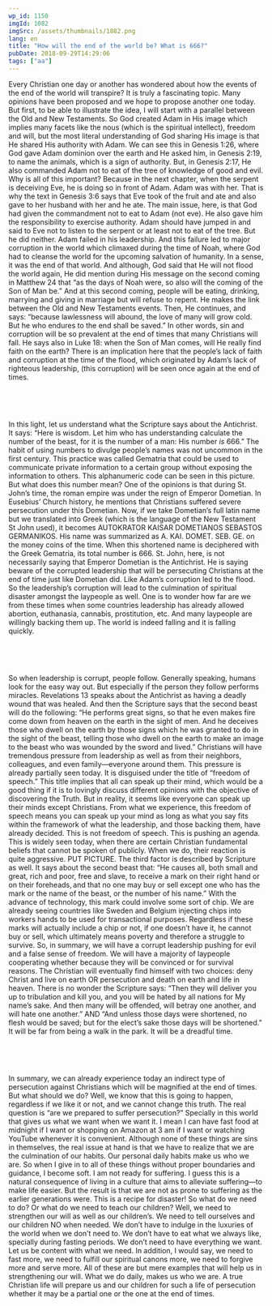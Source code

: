```yaml
---
wp_id: 1150
imgId: 1082
imgSrc: /assets/thumbnails/1082.png
lang: en
title: "How will the end of the world be? What is 666?"
pubDate: 2018-09-29T14:29:06
tags: ["aa"]
---
```

<!-- page: 6 -->

<p>Every Christian one day or another has wondered about how the events of the end of the world will transpire? It is truly a fascinating topic. Many opinions have been proposed and we hope to propose another one today.  But first, to be able to illustrate the idea, I will start with a parallel between the Old and New Testaments. So God created Adam in His image which implies many facets like the nous (which is the spiritual intellect), freedom and will, but the most literal understanding of God sharing His image is that He shared His authority with Adam. We can see this in Genesis 1:26, where God gave Adam dominion over the earth and He asked him, in Genesis 2:19, to name the animals, which is a sign of authority. But, in Genesis 2:17, He also commanded Adam not to eat of the tree of knowledge of good and evil. Why is all of this important? Because in the next chapter, when the serpent is deceiving Eve, he is doing so in front of Adam. Adam was with her. That is why the text in Genesis 3:6 says that Eve took of the fruit and ate and also gave to her husband with her and he ate. The main issue, here, is that God had given the commandment not to eat to Adam (not eve). He also gave him the responsibility to exercise authority. Adam should have jumped in and said to Eve not to listen to the serpent or at least not to eat of the tree. But he did neither. Adam failed in his leadership. And this failure led to major corruption in the world which climaxed during the time of Noah, where God had to cleanse the world for the upcoming salvation of humanity. In a sense, it was the end of that world. And although, God said that He will not flood the world again, He did mention during His message on the second coming in Matthew 24 that “as the days of Noah were, so also will the coming of the Son of Man be.” And at this second coming, people will be eating, drinking, marrying and giving in marriage but will refuse to repent. He makes the link between the Old and New Testaments events. Then, He continues, and says: “because lawlessness will abound, the love of many will grow cold. But he who endures to the end shall be saved.” In other words, sin and corruption will be so prevalent at the end of times that many Christians will fall. He says also in Luke 18: when the Son of Man comes, will He really find faith on the earth? There is an implication here that the people’s lack of faith and corruption at the time of the flood, which originated by Adam’s lack of righteous leadership, (this corruption) will be seen once again at the end of times. <span data-ccp-props="{&quot;201341983&quot;:0,&quot;335559739&quot;:200,&quot;335559740&quot;:276}"> </span></p>
<p><span data-ccp-props="{&quot;201341983&quot;:0,&quot;335559739&quot;:200,&quot;335559740&quot;:276}"> </span></p>
<p><span data-ccp-props="{&quot;201341983&quot;:0,&quot;335559739&quot;:200,&quot;335559740&quot;:276}"> </span></p>
<p>In this light, let us understand what the Scripture says about the Antichrist. It says: “Here is wisdom. Let him who has understanding calculate the number of the beast, for it is the number of a man: His number <i>is</i> 666.” The habit of using numbers to divulge people’s names was not uncommon in the first century. This practice was called Gematria that could be used to communicate private information to a certain group without exposing the information to others. This alphanumeric code can be seen in this picture. But what does this number mean? One of the opinions is that during St. John’s time, the roman empire was under the reign of Emperor Dometian. In Eusebius’ Church history, he mentions that Christians suffered severe persecution under this Dometian. Now, if we take Dometian’s full latin name but we translated into Greek (which is the language of the New Testament St John used), it becomes AUTOKRATOR KAISAR DOMETIANOS SEBASTOS GERMANIKOS. His name was summarized as A. KAI. DOMET. SEB. GE. on the money coins of the time. When this shortened name is deciphered with the Greek Gematria, its total number is 666. St. John, here, is not necessarily saying that Emperor Dometian is the Antichrist. He is saying beware of the corrupted leadership that will be persecuting Christians at the end of time just like Dometian did. Like Adam’s corruption led to the flood. So the leadership’s corruption will lead to the culmination of spiritual disaster amongst the laypeople as well. One is to wonder how far are we from these times when some countries leadership has already allowed abortion, euthanasia, cannabis, prostitution, etc. And many laypeople are willingly backing them up. The world is indeed falling and it is falling quickly.<span data-ccp-props="{&quot;201341983&quot;:0,&quot;335559739&quot;:200,&quot;335559740&quot;:276}"> </span></p>
<p><span data-ccp-props="{&quot;201341983&quot;:0,&quot;335559739&quot;:200,&quot;335559740&quot;:276}"> </span></p>
<p><span data-ccp-props="{&quot;201341983&quot;:0,&quot;335559739&quot;:200,&quot;335559740&quot;:276}"> </span></p>
<p>So when leadership is corrupt, people follow. Generally speaking, humans look for the easy way out. But especially if the person they follow performs miracles. Revelations 13 speaks about the Antichrist as having a deadly wound that was healed. And then the Scripture says that the second beast will do the following: “He performs great signs, so that he even makes fire come down from heaven on the earth in the sight of men. And he deceives those who dwell on the earth by those signs which he was granted to do in the sight of the beast, telling those who dwell on the earth to make an image to the beast who was wounded by the sword and lived.” Christians will have tremendous pressure from leadership as well as from their neighbors, colleagues, and even family—everyone around them. This pressure is already partially seen today. It is disguised under the title of “freedom of speech.” This title implies that all can speak up their mind, which would be a good thing if it is to lovingly discuss different opinions with the objective of discovering the Truth. But in reality, it seems like everyone can speak up their minds except Christians. From what we experience, this freedom of speech means you can speak up your mind as long as what you say fits within the framework of what the leadership, and those backing them, have already decided. This is not freedom of speech. This is pushing an agenda. This is widely seen today, when there are certain Christian fundamental beliefs that cannot be spoken of publicly. When we do, their reaction is quite aggressive. PUT PICTURE. The third factor is described by Scripture as well. It says about the second beast that: “He causes all, both small and great, rich and poor, free and slave, to receive a mark on their right hand or on their foreheads, and that no one may buy or sell except one who has the mark or the name of the beast, or the number of his name.” With the advance of technology, this mark could involve some sort of chip. We are already seeing countries like Sweden and Belgium injecting chips into workers hands to be used for transactional purposes. Regardless if these marks will actually include a chip or not, if one doesn’t have it, he cannot buy or sell, which ultimately means poverty and therefore a struggle to survive. So, in summary, we will have a corrupt leadership pushing for evil and a false sense of freedom. We will have a majority of laypeople cooperating whether because they will be convinced or for survival reasons. The Christian will eventually find himself with two choices: deny Christ and live on earth OR persecution and death on earth and life in heaven. There is no wonder the Scripture says: “Then they will deliver you up to tribulation and kill you, and you will be hated by all nations for My name&#8217;s sake. And then many will be offended, will betray one another, and will hate one another.” AND “And unless those days were shortened, no flesh would be saved; but for the elect&#8217;s sake those days will be shortened.” It will be far from being a walk in the park. It will be a dreadful time. <span data-ccp-props="{&quot;201341983&quot;:0,&quot;335559739&quot;:200,&quot;335559740&quot;:276}"> </span></p>
<p><span data-ccp-props="{&quot;201341983&quot;:0,&quot;335559739&quot;:200,&quot;335559740&quot;:276}"> </span></p>
<p><span data-ccp-props="{&quot;201341983&quot;:0,&quot;335559739&quot;:200,&quot;335559740&quot;:276}"> </span></p>
<p>In summary, we can already experience today an indirect type of persecution against Christians which will be magnified at the end of times. But what should we do? Well, we know that this is going to happen, regardless if we like it or not, and we cannot change this truth. The real question is “are we prepared to suffer persecution?” Specially in this world that gives us what we want when we want it. I mean I can have fast food at midnight if I want or shopping on Amazon at 3 am if I want or watching YouTube whenever it is convenient. Although none of these things are sins in themselves, the real issue at hand is that we have to realize that we are the culmination of our habits. Our personal daily habits make us who we are. So when I give in to all of these things without proper boundaries and guidance, I become soft. I am not ready for suffering. I guess this is a natural consequence of living in a culture that aims to alleviate suffering—to make life easier. But the result is that we are not as prone to suffering as the earlier generations were. This is a recipe for disaster! So what do we need to do? Or what do we need to teach our children? Well, we need to strengthen our will as well as our children’s. We need to tell ourselves and our children NO when needed. We don’t have to indulge in the luxuries of the world when we don’t need to. We don’t have to eat what we always like, specially during fasting periods. We don’t need to have everything we want. Let us be content with what we need. In addition, I would say, we need to fast more, we need to fulfill our spiritual canons more, we need to forgive more and serve more. All of these are but mere examples that will help us in strengthening our will. What we do daily, makes us who we are. A true Christian life will prepare us and our children for such a life of persecution whether it may be a partial one or the one at the end of times.<span data-ccp-props="{&quot;201341983&quot;:0,&quot;335559739&quot;:200,&quot;335559740&quot;:276}"> </span></p>
<p><span data-ccp-props="{&quot;201341983&quot;:0,&quot;335559739&quot;:200,&quot;335559740&quot;:276}"> </span></p>
